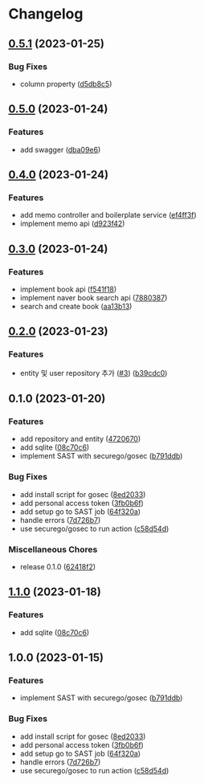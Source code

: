 # Changelog

## [0.5.1](https://github.com/Nexters/book/compare/v0.5.0...v0.5.1) (2023-01-25)


### Bug Fixes

* column property ([d5db8c5](https://github.com/Nexters/book/commit/d5db8c5537c16901dc275fc3bfa6309e6fe9e31d))

## [0.5.0](https://github.com/Nexters/book/compare/v0.4.0...v0.5.0) (2023-01-24)


### Features

* add swagger ([dba09e6](https://github.com/Nexters/book/commit/dba09e62709413b6ecc44a3c582933467e2a9cab))

## [0.4.0](https://github.com/Nexters/book/compare/v0.3.0...v0.4.0) (2023-01-24)


### Features

* add memo controller and boilerplate service ([ef4ff3f](https://github.com/Nexters/book/commit/ef4ff3f472e33d0c26d3487ce81b057b1e5affad))
* implement memo api ([d923f42](https://github.com/Nexters/book/commit/d923f425c85507da9efce5b356a212e4311a2351))

## [0.3.0](https://github.com/Nexters/book/compare/v0.2.0...v0.3.0) (2023-01-24)


### Features

* implement book api ([f541f18](https://github.com/Nexters/book/commit/f541f18a3e3aa27d85f81e505b105262dff9bf90))
* implement naver book search api ([7880387](https://github.com/Nexters/book/commit/7880387f73d5e55a61e0433dcfcbbcf162aa642c))
* search and create book ([aa13b13](https://github.com/Nexters/book/commit/aa13b139f109f98fd5147213ca17890f1f202612))

## [0.2.0](https://github.com/Nexters/book/compare/v0.1.0...v0.2.0) (2023-01-23)


### Features

* entity 및 user repository 추가 ([#3](https://github.com/Nexters/book/issues/3)) ([b39cdc0](https://github.com/Nexters/book/commit/b39cdc0c56945569d470e2c489d8bb7c92fcbe63))

## 0.1.0 (2023-01-20)


### Features

* add repository and entity ([4720670](https://github.com/Nexters/book/commit/47206702fccaadc420cbaf3ffaece92cbcf976cc))
* add sqlite ([08c70c6](https://github.com/Nexters/book/commit/08c70c6a07e6cb1faa7aea71bf47087414016f0e))
* implement SAST with securego/gosec ([b791ddb](https://github.com/Nexters/book/commit/b791ddbe381851f9f5cb04ccd41f96dbd20f180f))


### Bug Fixes

* add install script for gosec ([8ed2033](https://github.com/Nexters/book/commit/8ed20334da7c56034b6ba5d45be05c602ae67cf5))
* add personal access token ([3fb0b6f](https://github.com/Nexters/book/commit/3fb0b6fde35bd768b212f1778e0011df7b50b2b3))
* add setup go to SAST job ([64f320a](https://github.com/Nexters/book/commit/64f320a4cc4b780a042ab429fab42a90237fd7ff))
* handle errors ([7d726b7](https://github.com/Nexters/book/commit/7d726b76ec51dfb90a49bd6571ab818985b261f9))
* use securego/gosec to run action ([c58d54d](https://github.com/Nexters/book/commit/c58d54d87bdb63b6ace819c808f878fc036b0d40))


### Miscellaneous Chores

* release 0.1.0 ([62418f2](https://github.com/Nexters/book/commit/62418f220dede2c77d3bfa4c8808130065978789))

## [1.1.0](https://github.com/chaewonkong/go-template/compare/v1.0.0...v1.1.0) (2023-01-18)


### Features

* add sqlite ([08c70c6](https://github.com/chaewonkong/go-template/commit/08c70c6a07e6cb1faa7aea71bf47087414016f0e))

## 1.0.0 (2023-01-15)


### Features

* implement SAST with securego/gosec ([b791ddb](https://github.com/chaewonkong/go-template/commit/b791ddbe381851f9f5cb04ccd41f96dbd20f180f))


### Bug Fixes

* add install script for gosec ([8ed2033](https://github.com/chaewonkong/go-template/commit/8ed20334da7c56034b6ba5d45be05c602ae67cf5))
* add personal access token ([3fb0b6f](https://github.com/chaewonkong/go-template/commit/3fb0b6fde35bd768b212f1778e0011df7b50b2b3))
* add setup go to SAST job ([64f320a](https://github.com/chaewonkong/go-template/commit/64f320a4cc4b780a042ab429fab42a90237fd7ff))
* handle errors ([7d726b7](https://github.com/chaewonkong/go-template/commit/7d726b76ec51dfb90a49bd6571ab818985b261f9))
* use securego/gosec to run action ([c58d54d](https://github.com/chaewonkong/go-template/commit/c58d54d87bdb63b6ace819c808f878fc036b0d40))
